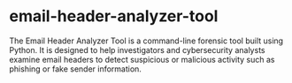 # email-header-analyzer-tool
The Email Header Analyzer Tool is a command-line forensic tool built using Python. It is designed to help investigators and cybersecurity analysts examine email headers to detect suspicious or malicious activity such as phishing or fake sender information.
